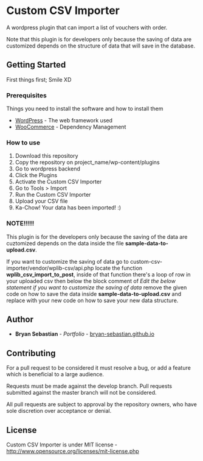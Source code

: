 # Custom CSV Importer

A wordpress plugin that can import a list of vouchers with order. 

Note that this plugin is for developers only because the saving of data are customized depends on the structure of data that will save in the database.

## Getting Started

First things first; Smile XD

### Prerequisites

Things you need to install the software and how to install them

* [WordPress](https://wordpress.com/) - The web framework used
* [WooCommerce](https://woocommerce.com/) - Dependency Management

### How to use

1. Download this repository
2. Copy the repository on project_name/wp-content/plugins
3. Go to wordpress backend
4. Click the Plugins
5. Activate the Custom CSV Importer
6. Go to Tools > Import
7. Run the Custom CSV Importer
8. Upload your CSV file
9. Ka-Chow! Your data has been imported! :)

### NOTE!!!!!

This plugin is for the developers only because the saving of the data are cuztomized depends on the data inside the file **sample-data-to-upload.csv**.

If you want to customize the saving of data go to custom-csv-importer/vendor/wplib-csv/api.php locate the function **wplib_csv_import_to_post**, inside of that function there's a loop of row in your uploaded csv then below the block comment of *Edit the below statement if you want to customize the saving of data* remove the given code on how to save the data inside **sample-data-to-upload.csv** and replace with your new code on how to save your new data structure. 

## Author

* **Bryan Sebastian** - *Portfolio* - [bryan-sebastian.github.io](http://bryan-sebastian.github.io)

## Contributing

For a pull request to be considered it must resolve a bug, or add a feature which is beneficial to a large audience.

Requests must be made against the develop branch. Pull requests submitted against the master branch will not be considered.

All pull requests are subject to approval by the repository owners, who have sole discretion over acceptance or denial.

## License
Custom CSV Importer is under MIT license - http://www.opensource.org/licenses/mit-license.php